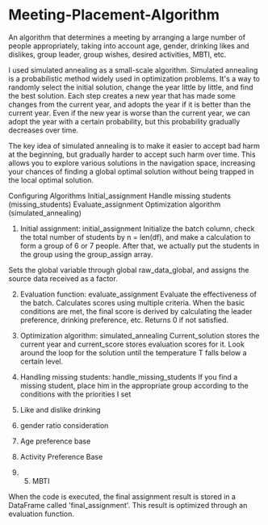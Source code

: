 # Meeting-Placement-Algorithm
An algorithm that determines a meeting by arranging a large number of people appropriately, taking into account age, gender, drinking likes and dislikes, group leader, group wishes, desired activities, MBTI, etc.

I used simulated annealing as a small-scale algorithm.
Simulated annealing is a probabilistic method widely used in optimization problems. It's a way to randomly select the initial solution, change the year little by little, and find the best solution. Each step creates a new year that has made some changes from the current year, and adopts the year if it is better than the current year. Even if the new year is worse than the current year, we can adopt the year with a certain probability, but this probability gradually decreases over time.

The key idea of simulated annealing is to make it easier to accept bad harm at the beginning, but gradually harder to accept such harm over time. This allows you to explore various solutions in the navigation space, increasing your chances of finding a global optimal solution without being trapped in the local optimal solution.

Configuring Algorithms
Initial_assignment
Handle missing students (missing_students)
Evaluate_assignment
Optimization algorithm (simulated_annealing)

1. Initial assignment: initial_assignment
Initialize the batch column, check the total number of students by n = len(df), and make a calculation to form a group of 6 or 7 people. After that, we actually put the students in the group using the group_assign array.

Sets the global variable through global raw_data_global, and assigns the source data received as a factor.

2. Evaluation function: evaluate_assignment
Evaluate the effectiveness of the batch. Calculates scores using multiple criteria.
When the basic conditions are met, the final score is derived by calculating the leader preference, drinking preference, etc.
Returns 0 if not satisfied.
3. Optimization algorithm: simulated_annealing
Current_solution stores the current year and current_score stores evaluation scores for it.
Look around the loop for the solution until the temperature T falls below a certain level.

4. Handling missing students: handle_missing_students
If you find a missing student, place him in the appropriate group according to the conditions with the priorities I set
1. Like and dislike drinking
2. gender ratio consideration
3. Age preference base
4. Activity Preference Base
5. 5. MBTI

When the code is executed, the final assignment result is stored in a DataFrame called 'final_assignment'. This result is optimized through an evaluation function.
